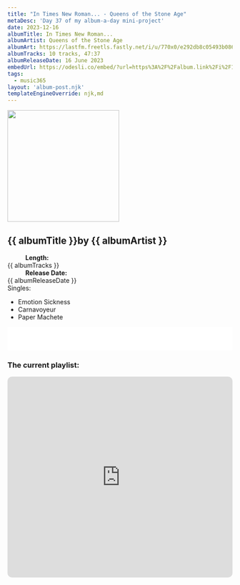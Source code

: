 ```yaml
---
title: "In Times New Roman... - Queens of the Stone Age"
metaDesc: 'Day 37 of my album-a-day mini-project'
date: 2023-12-16
albumTitle: In Times New Roman...
albumArtist: Queens of the Stone Age
albumArt: https://lastfm.freetls.fastly.net/i/u/770x0/e292db8c05493b086d10426fb4d8ecd3.jpg#e292db8c05493b086d10426fb4d8ecd3
albumTracks: 10 tracks, 47:37
albumReleaseDate: 16 June 2023
embedUrl: https://odesli.co/embed/?url=https%3A%2F%2Falbum.link%2Fi%2F1676853411&theme=light
tags:
  - music365
layout: 'album-post.njk'
templateEngineOverride: njk,md
---
```

<aside class="album-profile">
  <div class="album-profile__image">
    <img class="album-image" width="250" height="250" crossorigin="anonymous" src="{{ albumArt }}"/>
  </div>
  <div class="aside__content">
    <h1><strong>{{ albumTitle }}</strong>by {{ albumArtist }}</h1>
    <dl>
      <div>
        <dd><strong>Length:</strong></dd>
        <dt>{{ albumTracks }}</dt>
      </div>
      <div>
        <dd><strong>Release Date:</strong></dd>
        <dt>{{ albumReleaseDate }}</dt>
      </div>
      <div class="singles">
        <span>Singles:</span>
        <ul>
          <li>Emotion Sickness</li>
          <li>Carnavoyeur</li>
          <li>Paper Machete</li>
        </ul>
      </div>
    </dl>
    <div class="color-grid">
      <div class="color-grid__container">
					<span class="color color--1"></span>
					<span class="color color--2"></span>
					<span class="color color--3"></span>
      </div>
    </div>
  </div>
</aside>

<iframe width="100%" height="52" src={{ embedUrl }} frameborder="0" allowfullscreen sandbox="allow-same-origin allow-scripts allow-presentation allow-popups allow-popups-to-escape-sandbox" allow="clipboard-read; clipboard-write"></iframe>

### The current playlist:

<iframe allow="autoplay *; encrypted-media *; fullscreen *; clipboard-write" frameborder="0" height="450" style="width:100%;max-width:660px;overflow:hidden;border-radius:10px;" sandbox="allow-forms allow-popups allow-same-origin allow-scripts allow-storage-access-by-user-activation allow-top-navigation-by-user-activation" src="https://embed.music.apple.com/gb/playlist/music365/pl.u-AkAmEd9ix4MAZYJ"></iframe>
